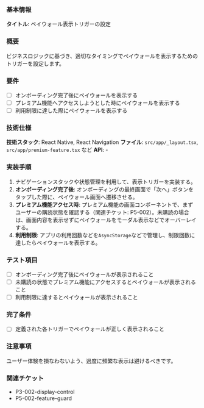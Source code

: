 ### 基本情報

**タイトル**: ペイウォール表示トリガーの設定

### 概要

ビジネスロジックに基づき、適切なタイミングでペイウォールを表示するためのトリガーを設定します。

### 要件

- [ ] オンボーディング完了後にペイウォールを表示する
- [ ] プレミアム機能へアクセスしようとした時にペイウォールを表示する
- [ ] 利用制限に達した際にペイウォールを表示する

### 技術仕様

**技術スタック**: React Native, React Navigation
**ファイル**: `src/app/_layout.tsx`, `src/app/premium-feature.tsx` など
**API**: -

### 実装手順

1. ナビゲーションスタックや状態管理を利用して、表示トリガーを実装する。
2. **オンボーディング完了後**: オンボーディングの最終画面で「次へ」ボタンをタップした際に、ペイウォール画面へ遷移させる。
3. **プレミアム機能アクセス時**: プレミアム機能の画面コンポーネントで、まずユーザーの購読状態を確認する（関連チケット: P5-002）。未購読の場合は、画面内容を表示せずにペイウォールをモーダル表示などでオーバーレイする。
4. **利用制限**: アプリの利用回数などを`AsyncStorage`などで管理し、制限回数に達したらペイウォールを表示する。

### テスト項目

- [ ] オンボーディング完了後にペイウォールが表示されること
- [ ] 未購読の状態でプレミアム機能にアクセスするとペイウォールが表示されること
- [ ] 利用制限に達するとペイウォールが表示されること

### 完了条件

- [ ] 定義された各トリガーでペイウォールが正しく表示されること

### 注意事項

ユーザー体験を損なわないよう、過度に頻繁な表示は避けるべきです。

### 関連チケット

- P3-002-display-control
- P5-002-feature-guard
